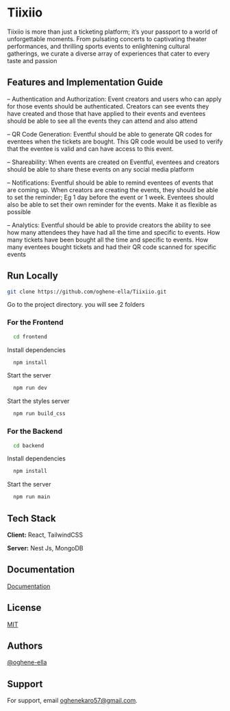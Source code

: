 # Tiixiio

Tiixiio is more than just a ticketing platform; it’s your passport to a world of unforgettable moments. From pulsating concerts to captivating theater performances, and thrilling sports events to enlightening cultural gatherings, we curate a diverse array of experiences that cater to every taste and passion


## Features and Implementation Guide

– Authentication and Authorization: Event creators and users who can apply for those events should be authenticated. Creators can see events they have created and those that have applied to their events and eventees should be able to see all the events they can attend and also attend

– QR Code Generation: Eventful should be able to generate QR codes for eventees when the tickets are bought. This QR code would be used to verify that the eventee is valid and can have access to this event.

– Shareability: When events are created on Eventful, eventees and creators should be able to share these events on any social media platform

– Notifications: Eventful should be able to remind eventees of events that are coming up. When creators are creating the events, they should be able to set the reminder; Eg 1 day before the event or 1 week. Eventees should also be able to set their own reminder for the events. Make it as flexible as possible

– Analytics: Eventful should be able to provide creators the ability to see how many attendees they have had all the time and specific to events. How many tickets have been bought all the time and specific to events. How many eventees bought tickets and had their QR code scanned for specific events


## Run Locally

```bash
git clone https://github.com/oghene-ella/Tiixiio.git
```

Go to the project directory. you will see 2 folders

### For the Frontend
```bash
  cd frontend
```

Install dependencies

```bash
  npm install
```

Start the server

```bash
  npm run dev
```

Start the styles server

```bash
  npm run build_css
```


### For the Backend
```bash
  cd backend
```

Install dependencies

```bash
  npm install
```

Start the server

```bash
  npm run main
```
## Tech Stack

**Client:** React, TailwindCSS

**Server:** Nest Js, MongoDB


## Documentation

[Documentation](https://linktodocumentation)


## License

[MIT](https://choosealicense.com/licenses/mit/)


## Authors

[@oghene-ella](https://github.com/oghene-ella)


## Support

For support, email oghenekaro57@gmail.com.

